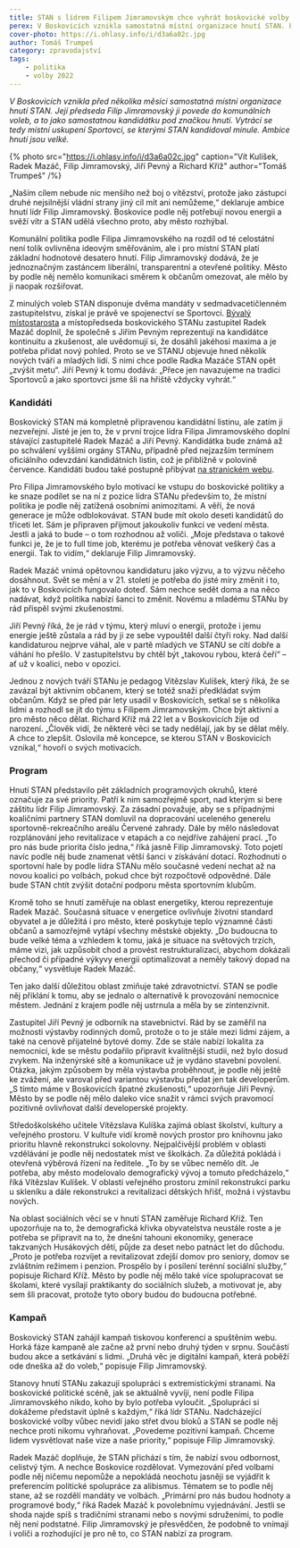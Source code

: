 ```yaml
---
title: STAN s lídrem Filipem Jimramovským chce vyhrát boskovické volby
perex: V Boskovicích vznikla samostatná místní organizace hnutí STAN. Předseda Filip Jimramovský ji povede do komunálních voleb, ambice hnutí jsou velké.
cover-photo: https://i.ohlasy.info/i/d3a6a02c.jpg
author: Tomáš Trumpeš
category: zpravodajství
tags:
    - politika
    - volby 2022
---
```


*V Boskovicích vznikla před několika měsíci samostatná místní organizace hnutí STAN. Její předseda Filip Jimramovský ji povede do komunálních voleb, a to jako samostatnou kandidátku pod značkou hnutí. Vytrácí se tedy místní uskupení Sportovci, se kterými STAN kandidoval minule. Ambice hnutí jsou velké.*

{% photo src="https://i.ohlasy.info/i/d3a6a02c.jpg" caption="Vít Kulíšek, Radek Mazáč, Filip Jimramovský, Jiří Pevný a Richard Kříž" author="Tomáš Trumpeš" /%}

„Naším cílem nebude nic menšího než boj o vítězství, protože jako zástupci druhé nejsilnější vládní strany jiný cíl mít ani nemůžeme,“ deklaruje ambice hnutí lídr Filip Jimramovský. Boskovice podle něj potřebují novou energii a svěží vítr a STAN udělá všechno proto, aby město rozhýbal.

Komunální politika podle Filipa Jimramovského na rozdíl od té celostátní není tolik ovlivněna ideovým směřováním, ale i pro místní STAN platí základní hodnotové desatero hnutí. Filip Jimramovský dodává, že je jednoznačným zastáncem liberální, transparentní a otevřené politiky. Město by podle něj nemělo komunikaci směrem k občanům omezovat, ale mělo by ji naopak rozšiřovat.

Z minulých voleb STAN disponuje dvěma mandáty v sedmadvacetičlenném zastupitelstvu, získal je právě ve spojenectví se Sportovci. [Bývalý místostarosta](https://ohlasy.info/clanky/2021/03/pad-koalice.html) a místopředseda boskovického STANu zastupitel Radek Mazáč doplnil, že společně s Jiřím Pevným reprezentují na kandidátce kontinuitu a zkušenost, ale uvědomují si, že dosáhli jakéhosi maxima a je potřeba přidat nový pohled. Proto se ve STANU objevuje hned několik nových tváří a mladých lidí. S nimi chce podle Radka Mazáče STAN opět „zvýšit metu“. Jiří Pevný k tomu dodává: „Přece jen navazujeme na tradici Sportovců a jako sportovci jsme šli na hřiště vždycky vyhrát.“

### Kandidáti

Boskovický STAN má kompletně připravenou kandidátní listinu, ale zatím ji nezveřejní. Jisté je jen to, že v první trojce lídra Filipa Jimramovského doplní stávající zastupitelé Radek Mazáč a Jiří Pevný. Kandidátka bude známá až po schválení vyššími orgány STANu, případně před nejzazším termínem oficiálního odevzdání kandidátních listin, což je přibližně v polovině července. Kandidáti budou také postupně přibývat [na stranickém webu](http://stanboskovice.cz/).

Pro Filipa Jimramovského bylo motivací ke vstupu do boskovické politiky a ke snaze podílet se na ní z pozice lídra STANu především to, že místní politika je podle něj zatížená osobními animozitami. A věří, že nová generace je může odblokovávat. STAN bude mít okolo deseti kandidátů do třiceti let. Sám je připraven přijmout jakoukoliv funkci ve vedení města. Jestli a jaká to bude – o tom rozhodnou až voliči. „Moje představa o takové funkci je, že je to full time job, kterému je potřeba věnovat veškerý čas a energii. Tak to vidím,“ deklaruje Filip Jimramovský.

Radek Mazáč vnímá opětovnou kandidaturu jako výzvu, a to výzvu něčeho dosáhnout. Svět se mění a v 21. století je potřeba do jisté míry změnit i to, jak to v Boskovicích fungovalo doteď. Sám nechce sedět doma a na něco nadávat, když politika nabízí šanci to změnit. Novému a mladému STANu by rád přispěl svými zkušenostmi.

Jiří Pevný říká, že je rád v týmu, který mluví o energii, protože i jemu energie ještě zůstala a rád by ji ze sebe vypouštěl další čtyři roky. Nad další kandidaturou nejprve váhal, ale v partě mladých ve STANU se cítí dobře a váhání ho přešlo. V zastupitelstvu by chtěl být „takovou rybou, která čeří“ – ať už v koalici, nebo v opozici.

Jednou z nových tváří STANu je pedagog Vítězslav Kulíšek, který říká, že se zavázal být aktivním občanem, který se totéž snaží předkládat svým občanům. Když se před pár lety usadil v Boskovicích, setkal se s několika lidmi a rozhodl se jít do týmu s Filipem Jimramovským. Chce být aktivní a pro město něco dělat.
Richard Kříž má 22 let a v Boskovicích žije od narození. „Člověk vidí, že některé věci se tady nedělají, jak by se dělat měly. A chce to zlepšit. Oslovila mě koncepce, se kterou STAN v Boskovicích vznikal,“ hovoří o svých motivacích.

### Program

Hnutí STAN představilo pět základních programových okruhů, které označuje za své priority. Patří k nim samozřejmě sport, nad kterým si bere záštitu lídr Filip Jimramovský. Za zásadní považuje, aby se s případnými koaličními partnery STAN domluvil na dopracování uceleného generelu sportovně-rekreačního areálu Červené zahrady. Dále by mělo následovat rozplánování jeho revitalizace v etapách a co nejdříve zahájení prací. „To pro nás bude priorita číslo jedna,“ říká jasně Filip Jimramovský. Toto pojetí navíc podle něj bude znamenat větší šanci v získávání dotací. Rozhodnutí o sportovní hale by podle lídra STANu mělo současné vedení nechat až na novou koalici po volbách, pokud chce být rozpočtově odpovědné. Dále bude STAN chtít zvýšit dotační podporu města sportovním klubům.

Kromě toho se hnutí zaměřuje na oblast energetiky, kterou reprezentuje Radek Mazáč. Současná situace v energetice ovlivňuje životní standard obyvatel a je důležitá i pro město, které poskytuje teplo významné části občanů a samozřejmě vytápí všechny městské objekty. „Do budoucna to bude velké téma a vzhledem k tomu, jaká je situace na světových trzích, máme vizi, jak uzpůsobit chod a provést restrukturalizaci, abychom dokázali přechod či případné výkyvy energií optimalizovat a neměly takový dopad na občany,“ vysvětluje Radek Mazáč.

Ten jako další důležitou oblast zmiňuje také zdravotnictví. STAN se podle něj přiklání k tomu, aby se jednalo o alternativě k provozování nemocnice městem. Jednání z krajem podle něj ustrnula a měla by se zintenzivnit.

Zastupitel Jiří Pevný je odborník na stavebnictví. Rád by se zaměřil na možnosti výstavby rodinných domů, protože o to je stále mezi lidmi zájem, a také na cenově přijatelné bytové domy. Zde se stále nabízí lokalita za nemocnicí, kde se městu podařilo připravit kvalitnější studii, než bylo dosud zvykem. Na inženýrské sítě a komunikace už je vydáno stavební povolení. Otázka, jakým způsobem by měla výstavba proběhnout, je podle něj ještě ke zvážení, ale varoval před variantou výstavbu předat jen tak developerům. „S tímto máme v Boskovicích špatné zkušenosti,“ upozorňuje Jiří Pevný. Město by se podle něj mělo daleko více snažit v rámci svých pravomocí pozitivně ovlivňovat další developerské projekty.

Středoškolského učitele Vítězslava Kulíška zajímá oblast školství, kultury a veřejného prostoru. V kultuře vidí kromě nových prostor pro knihovnu jako prioritu hlavně rekonstrukci sokolovny. Nejpalčivější problém v oblasti vzdělávání je podle něj nedostatek míst ve školkách. Za důležitá pokládá i otevřená výběrová řízení na ředitele. „To by se vůbec nemělo dít. Je potřeba, aby město modelovalo demografický vývoj a tomuto předcházelo,“ říká Vítězslav Kulíšek. V oblasti veřejného prostoru zmínil rekonstrukci parku u skleníku a dále rekonstrukci a revitalizaci dětských hřišť, možná i výstavbu nových.

Na oblast sociálních věcí se v hnutí STAN zaměřuje Richard Kříž. Ten upozorňuje na to, že demografická křivka obyvatelstva neustále roste a je potřeba se připravit na to, že dnešní tahouni ekonomiky, generace takzvaných Husákových dětí, půjde za deset nebo patnáct let do důchodu. „Proto je potřeba rozvíjet a revitalizovat zdejší domov pro seniory, domov se zvláštním režimem i penzion. Prospělo by i posílení terénní sociální služby,“ popisuje Richard Kříž. Město by podle něj mělo také více spolupracovat se školami, které vysílají praktikanty do sociálních služeb, a motivovat je, aby sem šli pracovat, protože tyto obory budou do budoucna potřebné.

### Kampaň

Boskovický STAN zahájil kampaň tiskovou konferencí a spuštěním webu. Horká fáze kampaně ale začne až první nebo druhý týden v srpnu. Součástí budou akce a setkávání s lidmi. „Druhá věc je digitální kampaň, která poběží ode dneška až do voleb,“ popisuje Filip Jimramovský.

Stanovy hnutí STANu zakazují spolupráci s extremistickými stranami. Na boskovické politické scéně, jak se aktuálně vyvíjí, není podle Filipa Jimramovského nikdo, koho by bylo potřeba vyloučit. „Spolupráci si dokážeme představit úplně s každým,“ říká lídr STANu. Nadcházející boskovické volby vůbec nevidí jako střet dvou bloků a STAN se podle něj nechce proti nikomu vyhraňovat. „Povedeme pozitivní kampaň. Chceme lidem vysvětlovat naše vize a naše priority,“ popisuje Filip Jimramovský.

Radek Mazáč doplňuje, že STAN přichází s tím, že nabízí svou odbornost, celistvý tým. A nechce Boskovice rozdělovat. Vymezování před volbami podle něj ničemu nepomůže a nepokládá neochotu jasněji se vyjádřit k preferencím politické spolupráce za alibismus. Tématem se to podle něj stane, až se rozdělí mandáty ve volbách. „Primární pro nás budou hodnoty a programové body,“ říká Radek Mazáč k povolebnímu vyjednávání. Jestli se shoda najde spíš s tradičními stranami nebo s novými sdruženími, to podle něj není podstatné. Filip Jimramovský je přesvědčen, že podobně to vnímají i voliči a rozhodující je pro ně to, co STAN nabízí za program.
